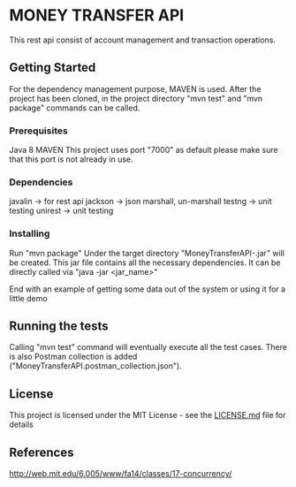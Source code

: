 
# MONEY TRANSFER API

This rest api consist of account management and transaction operations.

## Getting Started

For the dependency management purpose, MAVEN is used.
After the project has been cloned, in the project directory
"mvn test" and "mvn package" commands can be called.

### Prerequisites

Java 8
MAVEN
This project uses port "7000" as default
please make sure that this port is not already in use.

### Dependencies
javalin -> for rest api
jackson -> json marshall, un-marshall
testng  -> unit testing
unirest -> unit testing

### Installing

Run "mvn package"
Under the target directory "MoneyTransferAPI-<version>.jar" will be created.
This jar file contains all the necessary dependencies.
It can be directly called via "java -jar <jar_name>"

End with an example of getting some data out of the system or using it for a little demo

## Running the tests

Calling "mvn test" command will eventually execute all the test cases.
There is also Postman collection is added ("MoneyTransferAPI.postman_collection.json").

## License

This project is licensed under the MIT License - see the [LICENSE.md](LICENSE.md) file for details

## References
http://web.mit.edu/6.005/www/fa14/classes/17-concurrency/